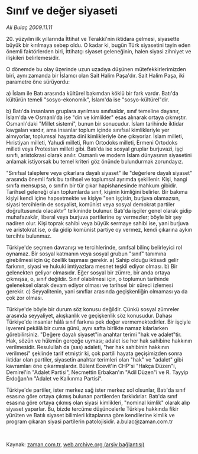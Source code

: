 # Sınıf ve değer siyaseti

*Ali Bulaç 2009.11.11*

<tr><td class="metin" colspan="2" style="padding-top: 20px; padding-left: 5px; ">20. yüzyılın ilk yıllarında İttihat ve Terakki'nin iktidara gelmesi, siyasette büyük bir kırılmaya sebep oldu. O kadar ki, bugün Türk siyasetini tayin eden önemli faktörlerden biri, İttihatçı siyaset geleneğinin, halen siyasi zihniyet ve ilişkileri belirlemesidir.</td></tr><tr><td class="metin" colspan="2" style="padding-top: 20px; padding-left: 5px; "><p> O dönemde bu olay üzerinde uzun uzadıya düşünen mütefekkirlerimizden biri, aynı zamanda bir İslamcı olan Sait Halim Paşa'dır. Sait Halim Paşa, iki parametre öne sürüyordu:
<p> a) İslam ile Batı arasında kültürel bakımdan köklü bir fark vardır. Batı'da kültürün temeli "sosyo-ekonomik", İslam'da ise "sosyo-kültürel"dir.
<p> b) Batı'da insanların gruplara ayrılması sınıfsaldır, sınıf temeline dayanır, İslam'da ve Osmanlı'da ise "din ve kimlikler" esas alınarak ortaya çıkmıştır. Osmanlı'daki "Millet sistemi", bunun bir sonucudur. İslam tarihinde iktidar kavgaları vardır, ama insanlar toplum içinde sınıfsal kimlikleriyle yer almıyorlar, toplumsal hayatta dinî kimlikleriyle öne çıkıyorlar. İslam milleti, Hıristiyan milleti, Yahudi milleti, Rum Ortodoks milleti, Ermeni Ortodoks milleti veya Protestan milleti gibi. Batı'da ise sosyal gruplar burjuvazi, işçi sınıfı, aristokrasi olarak anılır. Osmanlı ve modern İslam dünyasının siyasetini anlamak istiyorsak bu temel kriteri göz önünde bulundurmak zorundayız.
<p> "Sınıfsal taleplere veya çıkarlara dayalı siyaset" ile "değerlere dayalı siyaset" arasında önemli fark bu tarihsel ve toplumsal ayrımda şekillenir. Kişi, hangi sınıfa mensupsa, o sınıfın bir tür çıkar hapishanesinde mahkum gibidir. Tarihsel geleneği olan toplumlarda sınıf, kişinin kimliğini belirler. Bir bakıma kişiyi kendi içine hapsetmekte ve kişiye "sen işçisin, burjuva olamazsın, siyasi tercihlerin de sosyalist, komünist veya sosyal demokrat partiler doğrultusunda olacaktır" telkininde bulunur. Batı'da işçiler genel olarak gidip muhafazakâr, liberal veya burjuva partilerine oy vermezler; böyle bir şey nadiren olur. Kişi toprak sahibi veya büyük sermaye sahibi ise, yani burjuva ve aristokrat ise, o da gidip komünist partiye oy vermez, kendi çıkarına aykırı tercihte bulunmaz.
<p> Türkiye'de seçmen davranışı ve tercihlerinde, sınıfsal bilinç belirleyici rol oynamaz. Bir sosyal katmanın veya sosyal grubun "sınıf" tanımına girebilmesi için üç özellik taşıması gerekir. a) Sahip olduğu iktisadi gelir farkının, siyasi ve hukuki imtiyazlara mesnet teşkil ediyor olması. b) Bir gelenekten geliyor olmasıdır. Eğer sosyal bir zümre, bir anda ortaya çıkmışsa, o, sınıf değildir. Sınıf olabilmesi için, o toplumun tarihinde geleneksel olarak devam ediyor olması ve tarihsel bir süreci izlemesi gerekir. c) Seyyalitenin, yani sınıflar arasında geçişkenliğin olmaması ya da çok zor olması.
<p> Türkiye'de böyle bir durum söz konusu değildir. Çünkü sosyal zümreler arasında seyyaliyet, akışkanlık ve geçişkenlik söz konusudur. Dahası Türkiye'de insanlar hâlâ sınıf farkına pek değer vermemektedirler. Bir işçiyle işvereni pekâlâ bir cuma günü, aynı safta birlikte namaz kılarlarken görebilirsiniz. "Değere dayalı siyaset"in anahtar terimi "hak ve adalet"tir. Hak, sözün ve hükmün gerçeğe uyması; adalet ise her hak sahibine hakkının verilmesidir. Resulullah da (sas) adaleti, "her hak sahibinin hakkının verilmesi" şeklinde tarif etmiştir ki, çok partili hayata geçişimizden sonra iktidar olan partiler, siyasetin anahtar terimleri olan "hak" ve "adalet" gibi kavramları öne çıkarmışlardır. Bülent Ecevit'in CHP'si "Hakça Düzen"i, Demirel'in "Adalet Partisi", Necmettin Erbakan'ın "Adil Düzen"i ve R. Tayyip Erdoğan'ın "Adalet ve Kalkınma Partisi".
<p> Türkiye'de partiler, ister merkez sağ ister merkez sol olsunlar, Batı'da sınıf esasına göre ortaya çıkmış bulunan partilerden farklıdırlar. Batı'da sınıf esasına göre ortaya çıkmış olan siyasi kimlikleri, "nominal kimlik" olarak alıp siyaset yaparlar. Bu, bizde tercüme düşüncelerle Türkiye hakkında fikir yürüten ve Batılı siyaset bilimleri kitaplarına göre kendilerine kimlik ve program çıkaran siyasi partilerin patolojisidir. a.bulac@zaman.com.tr
<p><br/></p></p></p></p></p></p></p></p></td></tr>

Kaynak: [zaman.com.tr](http://zaman.com.tr/yazar.do?yazino=914231), [web.archive.org (arşiv bağlantısı)](http://web.archive.org/web/20091118184420/http://www.zaman.com.tr:80/yazar.do?yazino=914231)
